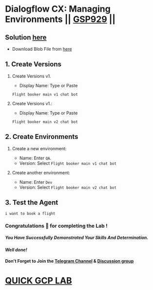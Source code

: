 # Dialogflow CX: Managing Environments || [GSP929](https://www.cloudskillsboost.google/focuses/21708?parent=catalog) ||

## Solution [here](https://youtu.be/RBTfcMOXWf4)

* Download Blob File from [here](https://drive.google.com/file/d/1TFrpJvVBzU_jIQiF5uADRtgKN9OQD6VF/view?usp=sharing)


## 1. Create Versions

1. Create Versions v1.

   - Display Name: Type or Paste

   ```
   Flight booker main v1 chat bot
   ```

2. Create Versions v1.:

   - Display Name: Type or Paste
   
   ```
   Flight booker main v2 chat bot
   ```

## 2. Create Environments

1. Create a new environment:
   - Name: Enter `QA`.
   - Version: Select `Flight booker main v1 chat bot`

2. Create another environment:
   - Name: Enter `Dev`
   - Version: Select `Flight booker main v2 chat bot`

## 3. Test the Agent

```
i want to book a flight
```

### Congratulations 🎉 for completing the Lab !

##### *You Have Successfully Demonstrated Your Skills And Determination.*

#### *Well done!*

#### Don't Forget to Join the [Telegram Channel](https://t.me/quickgcplab) & [Discussion group](https://t.me/quickgcplabchats)

# [QUICK GCP LAB](https://www.youtube.com/@quickgcplab)
